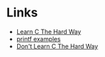 
# Links

- [Learn C The Hard Way](http://c.learncodethehardway.org/book/)
- [printf examples](https://www.codingunit.com/printf-format-specifiers-format-conversions-and-formatted-output)
- [Don't Learn C The Hard Way](http://hentenaar.com/dont-learn-c-the-wrong-way)
